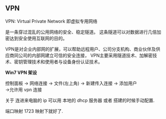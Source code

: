 ## VPN
VPN: Virtual Private Network 即虚拟专用网络

是一条穿过混乱的公用网络的安全、稳定隧道。
这条隧道可以对数据进行几倍加密达到安全使用互联网的目的。

VPN是对企业内部网的扩展，可以帮助远程用户、公司分支机构、商业伙伴及供应商同公司的内部网建立可信的安全连接，
VPN主要采用隧道技术、加解密技术、密钥管理技术和使用者与设备身份认证技术。



**Win7 VPN 架设**

控制面板 
  → 网络连接 
→ 文件(左上角) 
  → 新建传入连接 
→ 添加用户  
  →允许用 vpn 连接

关于 连进来电脑的 ip 可以用 本地的 dhcp 服务器 或者 搭建的时候手动配置.

端口映射 1723 映射下就好了.



